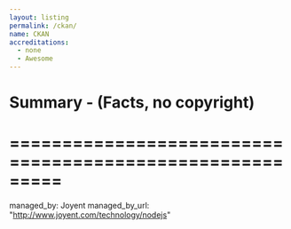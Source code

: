 ```yaml
---
layout: listing
permalink: /ckan/
name: CKAN
accreditations:
  - none
  - Awesome
---
```



# Summary - (Facts, no copyright)
# ========================================================= #
managed_by: Joyent
managed_by_url: "http://www.joyent.com/technology/nodejs"

